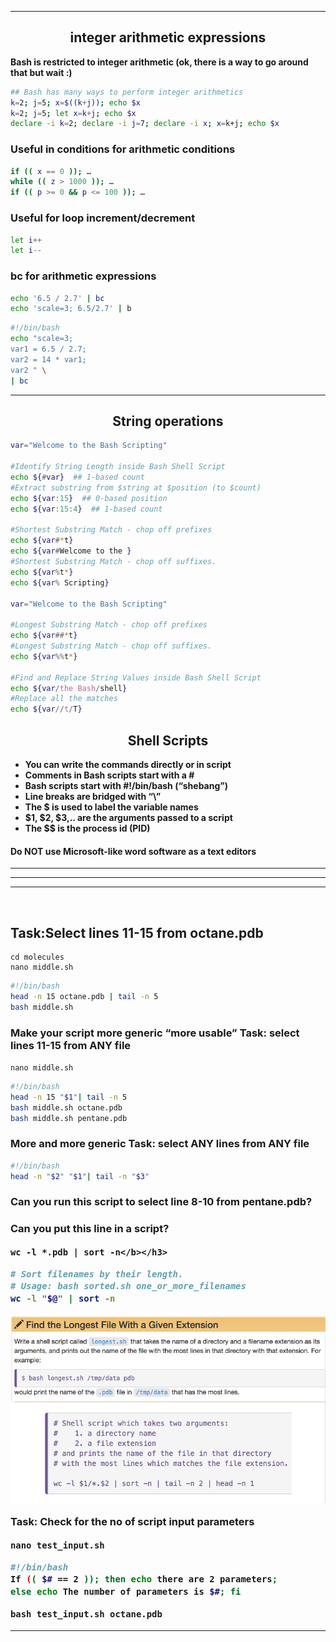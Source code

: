 <hr>

<h2 align="center">integer arithmetic expressions</h2>


<b>Bash is restricted to integer arithmetic (ok, there is a way to go around that but wait :)</b>


```bash
## Bash has many ways to perform integer arithmetics 
k=2; j=5; x=$((k+j)); echo $x
k=2; j=5; let x=k+j; echo $x
declare -i k=2; declare -i j=7; declare -i x; x=k+j; echo $x
```

<h3><b>Useful in conditions for arithmetic conditions</b></h3>

```bash
if (( x == 0 )); …
while (( z > 1000 )); …
if (( p >= 0 && p <= 100 )); …
```

<h3><b>Useful for loop increment/decrement</b></h3>

```bash
let i++
let i--
```

<h3><b>bc for arithmetic expressions</b></h3>

```bash
echo '6.5 / 2.7' | bc
echo 'scale=3; 6.5/2.7' | b
```

```bash
#!/bin/bash
echo "scale=3;
var1 = 6.5 / 2.7;
var2 = 14 * var1;
var2 " \
| bc
```

<hr>

<h2 align="center">String operations</h2>

```bash
var="Welcome to the Bash Scripting"

#Identify String Length inside Bash Shell Script
echo ${#var}  ## 1-based count
#Extract substring from $string at $position (to $count)
echo ${var:15}  ## 0-based position
echo ${var:15:4}  ## 1-based count

#Shortest Substring Match - chop off prefixes
echo ${var#*t}
echo ${var#Welcome to the }
#Shortest Substring Match - chop off suffixes.
echo ${var%t*}
echo ${var% Scripting}

var="Welcome to the Bash Scripting"

#Longest Substring Match - chop off prefixes
echo ${var##*t}
#Longest Substring Match - chop off suffixes.
echo ${var%%t*}

#Find and Replace String Values inside Bash Shell Script
echo ${var/the Bash/shell}
#Replace all the matches
echo ${var//t/T}
```

<h2 align="center">Shell Scripts</h2>

<ul>
<li><b>You can write the commands directly or in script</b></li>
<li><b>Comments in Bash scripts start with a #</b></li>
<li><b>Bash scripts start with #!/bin/bash (“shebang”)</b></li>
<li><b>Line breaks are bridged with “\”</b></li>
<li><b>The $ is used to label the variable names</b></li>
<li><b>$1, $2, $3,.. are the arguments passed to a script</b></li>
<li><b>The $$ is the process id (PID)</b></li>
</ul>

<h4><b>Do NOT use Microsoft-like word software as a text editors</b></h4>

<hr><hr><hr>

<h2Make your first script></h2>
<br>
<h2><b>Task:</b>Select lines 11-15 from octane.pdb</h2>

```
cd molecules
nano middle.sh
```

```bash
#!/bin/bash 
head -n 15 octane.pdb | tail -n 5
bash middle.sh
```


<h3>Make your script more generic “more usable”
Task: select lines 11-15 from ANY file</h3>

`nano middle.sh`

```bash
#!/bin/bash 
head -n 15 "$1"| tail -n 5
bash middle.sh octane.pdb
bash middle.sh pentane.pdb
```


<h3>More and more generic
Task: select ANY lines from ANY file </h3>

```bash
#!/bin/bash 
head -n "$2" "$1"| tail -n "$3"
```

<h3><b>Can you run this script to select line 8-10 from pentane.pdb?</b></h3>

<h3><b>Can you put this line in a script?

`wc -l *.pdb | sort -n</b></h3>`

```bash
# Sort filenames by their length.
# Usage: bash sorted.sh one_or_more_filenames
wc -l "$@" | sort -n
```

<p align="center"><a href="#"><img src="./assets/8.png"></a></p>


<b>Task: Check for the no of script input parameters</b>

`nano test_input.sh`

```bash
#!/bin/bash 
If (( $# == 2 )); then echo there are 2 parameters;
else echo The number of parameters is $#; fi
```

`bash test_input.sh octane.pdb`

<hr>






